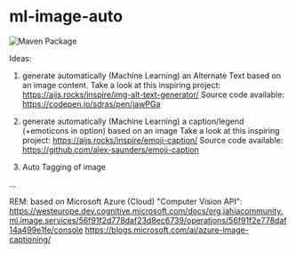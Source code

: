 # ml-image-auto

![Maven Package](https://github.com/JahiaCommunity/ml-image-auto/workflows/Maven%20Package/badge.svg)

Ideas: 
1) generate automatically (Machine Learning) an Alternate Text based on an image content.
Take a look at this inspiring project: https://aijs.rocks/inspire/img-alt-text-generator/
Source code available: https://codepen.io/sdras/pen/jawPGa

2) generate automatically (Machine Learning) a caption/legend (+emoticons in option) based on an image
Take a look at this inspiring project: https://aijs.rocks/inspire/emoji-caption/
Source code available: https://github.com/alex-saunders/emoji-caption 

3) Auto Tagging of image

...

REM: based on Microsoft Azure (Cloud) "Computer Vision API": https://westeurope.dev.cognitive.microsoft.com/docs/org.jahiacommunity.ml.image.services/56f91f2d778daf23d8ec6739/operations/56f91f2e778daf14a499e1fe/console https://blogs.microsoft.com/ai/azure-image-captioning/
